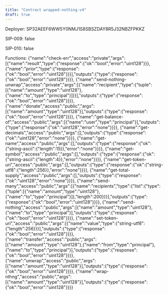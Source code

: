 ```yaml
---
title: "Contract wrapped-nothing-v4"
draft: true
---
```

Deployer: SP32AEEF6WW5Y0NMJ1S8SBSZDAY8R5J32NBZFPKKZ

SIP-009: false

SIP-010: false

Functions:
{"name":"check-err","access":"private","args":[{"name":"result","type":{"response":{"ok":"bool","error":"uint128"}}},{"name":"prior","type":{"response":{"ok":"bool","error":"uint128"}}}],"outputs":{"type":{"response":{"ok":"bool","error":"uint128"}}}}, {"name":"send-nothing-unwrap","access":"private","args":[{"name":"recipient","type":{"tuple":[{"name":"amount","type":"uint128"},{"name":"to","type":"principal"}]}}],"outputs":{"type":{"response":{"ok":"bool","error":"uint128"}}}}, {"name":"donate","access":"public","args":[{"name":"amount","type":"uint128"}],"outputs":{"type":{"response":{"ok":"bool","error":"uint128"}}}}, {"name":"get-balance-of","access":"public","args":[{"name":"user","type":"principal"}],"outputs":{"type":{"response":{"ok":"uint128","error":"none"}}}}, {"name":"get-decimals","access":"public","args":[],"outputs":{"type":{"response":{"ok":"uint128","error":"none"}}}}, {"name":"get-name","access":"public","args":[],"outputs":{"type":{"response":{"ok":{"string-ascii":{"length":15}},"error":"none"}}}}, {"name":"get-symbol","access":"public","args":[],"outputs":{"type":{"response":{"ok":{"string-ascii":{"length":4}},"error":"none"}}}}, {"name":"get-token-uri","access":"public","args":[],"outputs":{"type":{"response":{"ok":{"string-utf8":{"length":256}},"error":"none"}}}}, {"name":"get-total-supply","access":"public","args":[],"outputs":{"type":{"response":{"ok":"uint128","error":"none"}}}}, {"name":"send-many","access":"public","args":[{"name":"recipients","type":{"list":{"type":{"tuple":[{"name":"amount","type":"uint128"},{"name":"to","type":"principal"}]},"length":200}}}],"outputs":{"type":{"response":{"ok":"bool","error":"uint128"}}}}, {"name":"send-nothing","access":"public","args":[{"name":"amount","type":"uint128"},{"name":"to","type":"principal"}],"outputs":{"type":{"response":{"ok":"bool","error":"uint128"}}}}, {"name":"set-token-uri","access":"public","args":[{"name":"value","type":{"string-utf8":{"length":256}}}],"outputs":{"type":{"response":{"ok":"bool","error":"uint128"}}}}, {"name":"transfer","access":"public","args":[{"name":"amount","type":"uint128"},{"name":"from","type":"principal"},{"name":"to","type":"principal"}],"outputs":{"type":{"response":{"ok":"bool","error":"uint128"}}}}, {"name":"unwrap","access":"public","args":[{"name":"amount","type":"uint128"}],"outputs":{"type":{"response":{"ok":"bool","error":"uint128"}}}}, {"name":"wrap-nthng","access":"public","args":[{"name":"amount","type":"uint128"}],"outputs":{"type":{"response":{"ok":"bool","error":"uint128"}}}}
